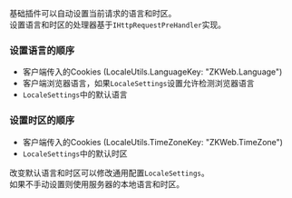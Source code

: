 基础插件可以自动设置当前请求的语言和时区。<br/>
设置语言和时区的处理器基于`IHttpRequestPreHandler`实现。<br/>

### 设置语言的顺序

- 客户端传入的Cookies (LocaleUtils.LanguageKey: "ZKWeb.Language")
- 客户端浏览器语言，如果`LocaleSettings`设置允许检测浏览器语言
- `LocaleSettings`中的默认语言

### 设置时区的顺序

- 客户端传入的Cookies (LocaleUtils.TimeZoneKey: "ZKWeb.TimeZone")
- `LocaleSettings`中的默认时区

改变默认语言和时区可以修改通用配置`LocaleSettings`。<br/>
如果不手动设置则使用服务器的本地语言和时区。<br/>
